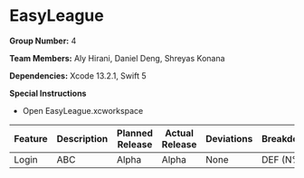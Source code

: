 # EasyLeague

**Group Number:** 4

**Team Members:** Aly Hirani, Daniel Deng, Shreyas Konana

**Dependencies:** Xcode 13.2.1, Swift 5

**Special Instructions**
- Open EasyLeague.xcworkspace

| Feature | Description | Planned Release | Actual Release | Deviations | Breakdown |
| --- | --- | --- | --- | --- | --- |
| Login | ABC | Alpha | Alpha | None | DEF (N%) |
